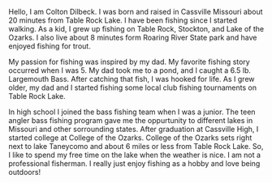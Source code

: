Hello, I am Colton Dilbeck. I was born and raised in Cassville Missouri about 20 minutes from Table Rock Lake. I have been fishing since I started walking. As a kid, I grew up fishing on Table Rock, Stockton, and Lake of the Ozarks. I also live about 8 minutes form Roaring River State park and have enjoyed fishing for trout.

My passion for fishing was inspired by my dad. My favorite fishing story occurred when I was 5. My dad took me to a pond, and I caught a 6.5 lb. Largemouth Bass. After catching that fish, I was hooked for life. As I grew older, my dad and I started fishing some local club fishing tournaments on Table Rock Lake.

In high school I joined the bass fishing team when I was a junior. The teen angler bass fishing program gave me the oppurtunity to different lakes in Missouri and other sorrounding states. After graduation at Cassville High, I started college at College of the Ozarks. College of the Ozarks sets right next to lake Taneycomo and about 6 miles or less from Table Rock Lake. So, I like to spend my free time on the lake when the weather is nice. I am not a professional fisherman. I really just enjoy fishing as a hobby and love being outdoors!

